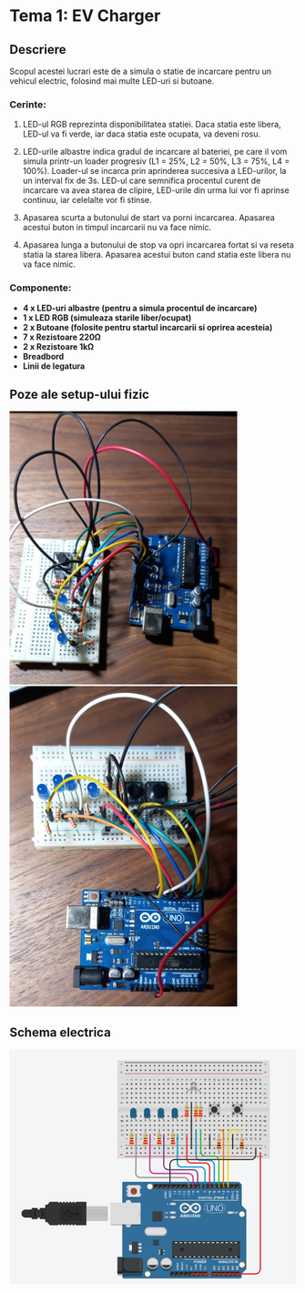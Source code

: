 # Tema 1: EV Charger

## Descriere

Scopul acestei lucrari este de a simula o statie de incarcare pentru un vehicul electric, folosind mai multe LED-uri si butoane. 

### Cerinte: 
1. LED-ul RGB reprezinta disponibilitatea statiei. Daca statia este libera, LED-ul va fi verde, iar daca statia este ocupata, va deveni rosu.

2. LED-urile albastre indica gradul de incarcare al bateriei, pe care il vom simula printr-un loader progresiv (L1 = 25%, L2 = 50%, L3 = 75%, L4 = 100%). Loader-ul se incarca prin aprinderea succesiva a LED-urilor, la un interval fix de 3s. LED-ul care semnifica procentul curent de incarcare va avea starea de clipire, LED-urile din urma lui vor fi aprinse continuu, iar celelalte vor fi stinse.

3. Apasarea scurta a butonului de start va porni incarcarea. Apasarea acestui buton in timpul incarcarii nu va face nimic.

4. Apasarea lunga a butonului de stop va opri incarcarea fortat si va reseta statia la starea libera. Apasarea acestui buton cand statia este libera nu va face nimic.

### Componente:

- <b>4 x LED-uri albastre<b> (pentru a simula procentul de incarcare)
- <b>1 x LED RGB<b> (simuleaza starile liber/ocupat)
- <b>2 x Butoane<b> (folosite pentru startul incarcarii si oprirea acesteia)
- <b>7 x Rezistoare 220Ω<b>
- <b>2 x Rezistoare 1kΩ<b>
- <b>Breadbord<b>
- <b>Linii de legatura<b>

## Poze ale setup-ului fizic

<img src="poze/poza_setup1.jpg" alt="Poza1" width="400"/>

<img src="poze/poza_setup2.jpg" alt="Poza2" width="400"/>

## Schema electrica

<img src="poze/schema_electrica.png" alt="Schema-electrica" width="800"/>
